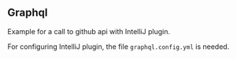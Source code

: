 ## Graphql

Example for a call to github api with IntelliJ plugin.

For configuring IntelliJ plugin, the file `graphql.config.yml` is needed.
